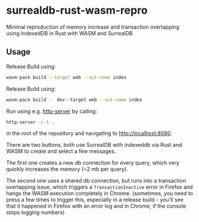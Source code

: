 # surrealdb-rust-wasm-repro

Minimal reproduction of memory increase and transaction overlapping using IndexedDB in Rust with WASM and SurrealDB

## Usage

Release Build using:

```bash
wasm-pack build --target web --out-name index
```

Release Build using:

```bash
wasm-pack build -- dev--target web --out-name index
```

Run using e.g. [http-server](https://www.npmjs.com/package/http-server) by calling:

```bash
http-server -c-1 .
```

in the root of the repository and navigating to [http://localhost:8080](http://localhost:8080).

There are two buttons, both use SurrealDB with indexeddb via Rust and WASM to create and select a few messages.

The first one creates a new db connection for every query, which very quickly increases the memory (~2 mb per query).

The second one uses a shared db connection, but runs into a transaction overlapping issue, which triggers a `TransactionInactive`
error in Firefox and hangs the WASM execution completely in Chrome.
(sometimes, you need to press a few times to trigger this, especially in a release build - you'll see that it happened in Firefox with an error log and in Chrome, if the console stops logging numbers)

